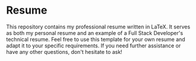 # Resume

This repository contains my professional resume written in LaTeX. It serves as both my personal resume and an example of a Full Stack Developer's technical resume. Feel free to use this template for your own resume and adapt it to your specific requirements. If you need further assistance or have any other questions, don't hesitate to ask!
